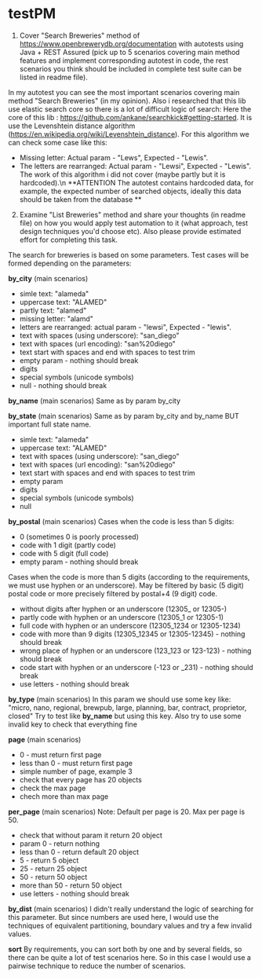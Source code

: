 # testPM
1) Cover "Search Breweries" method of https://www.openbrewerydb.org/documentation with autotests using Java + REST Assured 
(pick up to 5 scenarios covering main method features and implement corresponding autotest in code, the rest scenarios you think should be included in complete test suite can be listed in readme file).

In my autotest you can see the most important scenarios covering main method "Search Breweries" (in my opinion). 
Also i researched that this lib use elastic search core so there is a lot of difficult logic of search:
Here the core of this lib : https://github.com/ankane/searchkick#getting-started.
It is use the Levenshtein distance algorithm (https://en.wikipedia.org/wiki/Levenshtein_distance).
For this algorithm we can check some case like this:
- Missing letter: Actual param - "Lews", Expected - "Lewis".
- The letters are rearranged: Actual param - "Lewsi", Expected - "Lewis".
The work of this algorithm i did not cover (maybe partly but it is hardcoded).\n
**ATTENTION The autotest contains hardcoded data, for example, the expected number of searched objects, ideally this data should be taken from the database **

2) Examine "List Breweries" method and share your thoughts (in readme file) on how you would apply test automation to it (what approach, test design techniques you'd choose etc).
Also please provide estimated effort for completing this task.

The search for breweries is based on some parameters. Test cases will be formed depending on the parameters:

**by_city** (main scenarios)
 - simle text: "alameda"
 - uppercase text: "ALAMED"
 - partly text: "alamed"
 - missing letter: "alamd"
 - letters are rearranged: actual param - "lewsi", Expected - "lewis".
 - text with spaces (using underscore): "san_diego"
 - text with spaces (url encoding): "san%20diego"
 - text start with spaces and end with spaces to test trim
 - empty param - nothing should break
 - digits
 - special symbols (unicode symbols) 
 - null - nothing should break

 **by_name** (main scenarios)
 Same as by param by_city
 
 **by_state** (main scenarios)
 Same as by param by_city and by_name BUT important full state name.
 - simle text: "alameda"
 - uppercase text: "ALAMED"
 - text with spaces (using underscore): "san_diego"
 - text with spaces (url encoding): "san%20diego"
 - text start with spaces and end with spaces to test trim
 - empty param
 - digits
 - special symbols (unicode symbols)
 - null

 **by_postal** (main scenarios)
 Cases when the code is less than 5 digits:
 - 0 (sometimes 0 is poorly processed)
 - code with 1 digit (partly code)
 - code with 5 digit (full code)
 - empty param - nothing should break
 
 Сases when the code is more than 5 digits (according to the requirements, we must use hyphen or an underscore). May be filtered by basic (5 digit) postal code or more precisely     filtered by postal+4 (9 digit) code.

 - without digits after hyphen or an underscore (12305_ or 12305-)
 - partly code with hyphen or an underscore (12305_1 or 12305-1)
 - full code with hyphen or an underscore (12305_1234 or 12305-1234)
 - code with more than 9 digits (12305_12345 or 12305-12345) - nothing should break
 - wrong place of hyphen or an underscore (123_123 or 123-123) -  nothing should break
 - code start with hyphen or an underscore (-123 or _231) -  nothing should break
 - use letters - nothing should break

**by_type** (main scenarios)
In this param we should use some key like: "micro, nano, regional, brewpub, large, planning, bar, contract, proprietor, closed"
Try to test like **by_name** but using this key. Also try to use some invalid key to check that everything fine

**page** (main scenarios)
- 0 - must return first page
- less than 0 - must return first page
- simple number of page, example 3 
- check that every page has 20 objects
- check the max page
- chech more than max page

**per_page** (main scenarios)
Note: Default per page is 20. Max per page is 50.
- check that without param it return 20 object
- param 0 - return nothing
- less than 0 - return default 20 object
- 5 - return 5 object
- 25 - return 25 object
- 50 - return 50 object
- more than 50 - return 50 object
- use letters - nothing should break

**by_dist** (main scenarios)
I didn't really understand the logic of searching for this parameter. But since numbers are used here, I would use the techniques of equivalent partitioning, boundary values and try a few invalid values.

**sort**
By requirements, you can sort both by one and by several fields, so there can be quite a lot of test scenarios here. So in this case I would use a pairwise technique to reduce the number of scenarios.



 










